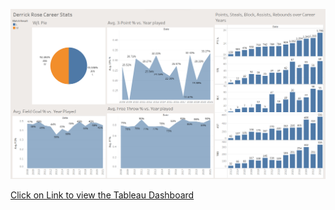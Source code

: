 ![Visualization](VIZ.png)

[Click on Link to view the Tableau Dashboard](https://public.tableau.com/app/profile/sagar.paryani/viz/DerrickRoseCareerStats/Dashboard1)